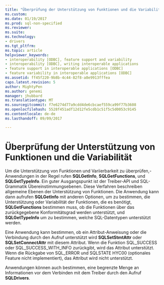 ```yaml
---
title: "Überprüfung der Unterstützung von Funktionen und die Variabilität | Microsoft Docs"
ms.custom: 
ms.date: 01/19/2017
ms.prod: sql-non-specified
ms.reviewer: 
ms.suite: 
ms.technology:
- drivers
ms.tgt_pltfrm: 
ms.topic: article
helpviewer_keywords:
- interoperability [ODBC], feature support and variability
- interoperability [ODBC], writing interoperable applications
- feature support in interoperable applications [ODBC]
- feature variability in interoperable applications [ODBC]
ms.assetid: ff45f220-9b8b-4c44-82f8-a8e9913fffea
caps.latest.revision: 5
author: MightyPen
ms.author: genemi
manager: jhubbard
ms.translationtype: MT
ms.sourcegitcommit: f7e6274d77a9cdd4de6cbcaef559ca99f77b3608
ms.openlocfilehash: 5528f451adf12d12fe5cdb1c51f5c5d0053c9145
ms.contentlocale: de-de
ms.lasthandoff: 09/09/2017

---
```

# <a name="checking-feature-support-and-variability"></a>Überprüfung der Unterstützung von Funktionen und die Variabilität
Um die Unterstützung von Funktionen und Variierbarkeit zu überprüfen,-Anwendungen in der Regel rufen **SQLGetInfo**, **SQLGetFunctions**, und **SQLGetTypeInfo**. Ein guter Ausgangspunkt ist der Treiber-API und SQL-Grammatik Übereinstimmungsebenen. Diese Verfahren beschreiben allgemeine Ebenen der Unterstützung von Funktionen. Die Anwendung kann dann aufrufen **SQLGetInfo** mit anderen Optionen, um zu bestimmen, die Unterstützung oder Variabilität der Funktionen, die es benötigt, **SQLGetFunctions** bestimmen muss, ob die Funktionen über das zurückgegebene Konformitätsgrad werden unterstützt, und **SQLGetTypeInfo** um zu bestimmen, welche SQL-Datentypen unterstützt werden.  
  
 Eine Anwendung kann bestimmen, ob ein Attribut-Anweisung oder die Verbindung durch den Aufruf unterstützt wird **SQLSetStmtAttr** oder **SQLSetConnectAttr** mit diesem Attribut. Wenn die Funktion SQL_SUCCESS oder SQL_SUCCESS_WITH_INFO zurückgibt, wird das Attribut unterstützt. Wenn die Rückgabe von SQL_ERROR und SQLSTATE HYC00 (optionales Feature nicht implementiert), das Attribut wird nicht unterstützt.  
  
 Anwendungen können auch bestimmen, eine begrenzte Menge an Informationen vor dem Verbinden mit dem Treiber durch den Aufruf **SQLDrivers**.
